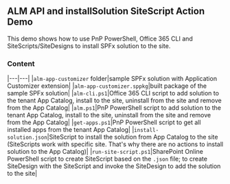 ## ALM API and installSolution SiteScript Action Demo
This demo shows how to use PnP PowerShell, Office 365 CLI and SiteScripts/SiteDesigns to install SPFx solution to the site.

### Content
|---|---|
|`alm-app-customizer` folder|sample SPFx solution with Application Customizer extension|
|`alm-app-customizer.sppkg`|built package of the sample SPFx solution|
|`alm-cli.ps1`|Office 365 CLI script to add solution to the tenant App Catalog, install to the site, uninstall from the site and remove from the App Catalog|
|`alm.ps1`|PnP PowerShell script to add solution to the tenant App Catalog, install to the site, uninstall from the site and remove from the App Catalog|
|`get-apps.ps1`|PnP PowerShell script to get all installed apps from the tenant App Catalog|
|`install-solution.json`|SiteScript to install the solution from App Catalog to the site (SiteScripts work with specific site. That's why there are no actions to install solution to the App Catalog)|
|`run-site-script.ps1`|SharePoint Online PowerShell script to create SiteScript based on the `.json` file; to create SiteDesign with the SiteScript and invoke the SiteDesign to add the solution to the site|
